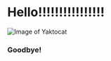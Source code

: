 # Hello!!!!!!!!!!!!!!!!






![Image of Yaktocat](https://octodex.github.com/images/yaktocat.png)























### Goodbye!
